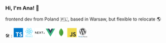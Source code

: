 ### Hi, I'm Ana! 👋

frontend dev from Poland 🇵🇱, based in Warsaw, but flexible to relocate  🌎

🛠️ :
<span>
<img style="width: 30px" src="https://github.com/devicons/devicon/blob/master/icons/typescript/typescript-original.svg" alt="TypeScript">
<img style="width: 30px" src="https://github.com/devicons/devicon/blob/master/icons/react/react-original-wordmark.svg" alt="React">
<img style="width: 30px" src="https://github.com/devicons/devicon/blob/master/icons/nextjs/nextjs-original-wordmark.svg" alt="Next.js">
<img style="width: 30px" src="https://github.com/devicons/devicon/blob/master/icons/vuejs/vuejs-original.svg" alt="Vue.js">
<img style="width: 30px" src="https://github.com/devicons/devicon/blob/master/icons/mongodb/mongodb-original.svg" alt="MongoDB">
<img style="width: 30px" src="https://github.com/devicons/devicon/blob/master/icons/javascript/javascript-original.svg" alt="JavaScript">
<img style="width: 30px" src="https://github.com/devicons/devicon/blob/master/icons/wordpress/wordpress-original.svg" alt="WordPress">
</span>


 



